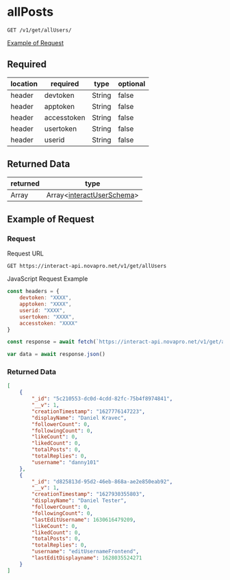 # allPosts

``GET /v1/get/allUsers/``

[Example of Request](#example-of-request)

## Required 
| location | required | type | optional |
| -- | -- | -- | -- |
| header | devtoken | String | false |
| header | apptoken | String | false |
| header | accesstoken | String | false |
| header | usertoken | String | false |
| header | userid | String | false |

## Returned Data
| returned | type | 
| -- | -- |
| Array | Array<[interactUserSchema](../../schemas/interactUserSchema.md)> |

## Example of Request
### Request
Request URL

``GET https://interact-api.novapro.net/v1/get/allUsers``

JavaScript Request Example
```js
const headers = {
    devtoken: "XXXX",
    apptoken: "XXXX",
    userid: "XXXX",
    usertoken: "XXXX",
    accesstoken: "XXXX"
}

const response = await fetch(`https://interact-api.novapro.net/v1/get/allUsers`, { method: 'GET', headers})

var data = await response.json() 
```

### Returned Data
``` JSON
[
    {
        "_id": "5c210553-dc0d-4cdd-82fc-75b4f8974841",
        "__v": 1,
        "creationTimestamp": "1627776147223",
        "displayName": "Daniel Kravec",
        "followerCount": 0,
        "followingCount": 0,
        "likeCount": 0,
        "likedCount": 0,
        "totalPosts": 0,
        "totalReplies": 0,
        "username": "danny101"
    }, 
    {
        "_id": "d825813d-95d2-46eb-868a-ae2e850eab92",
        "__v": 1,
        "creationTimestamp": "1627930355803",
        "displayName": "Daniel Tester",
        "followerCount": 0,
        "followingCount": 0,
        "lastEditUsername": 1630616479209,
        "likeCount": 0,
        "likedCount": 0,
        "totalPosts": 0,
        "totalReplies": 0,
        "username": "editUsernameFrontend",
        "lastEditDisplayname": 1628035524271
    }
]
```